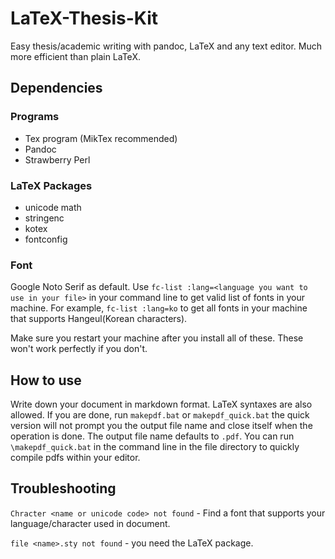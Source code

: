 # LaTeX-Thesis-Kit
Easy thesis/academic writing with pandoc, LaTeX and any text editor. Much more efficient than plain LaTeX. 

## Dependencies
### Programs
- Tex program (MikTex recommended)
- Pandoc
- Strawberry Perl
### LaTeX Packages
- unicode math
- stringenc
- kotex
- fontconfig
### Font
Google Noto Serif as default.
Use `fc-list :lang=<language you want to use in your file>` in your command line to get valid list of fonts in your machine. 
For example, `fc-list :lang=ko` to get all fonts in your machine that supports Hangeul(Korean characters). 

Make sure you restart your machine after you install all of these. These won't work perfectly if you don't. 

## How to use
Write down your document in markdown format. LaTeX syntaxes are also allowed. 
If you are done, run `makepdf.bat` or `makepdf_quick.bat`
the quick version will not prompt you the output file name and close itself when the operation is done. 
The output file name defaults to `.pdf`. 
You can run `\makepdf_quick.bat` in the command line in the file directory to quickly compile pdfs within your editor. 

## Troubleshooting
`Chracter <name or unicode code> not found` - Find a font that supports your language/character used in document.

`file <name>.sty not found` - you need the LaTeX package. 
